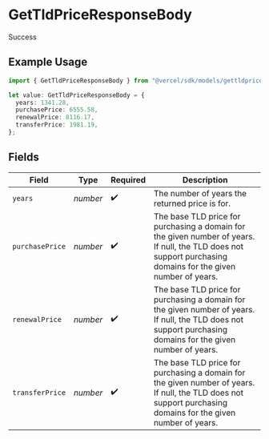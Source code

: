 # GetTldPriceResponseBody

Success

## Example Usage

```typescript
import { GetTldPriceResponseBody } from "@vercel/sdk/models/gettldpriceop.js";

let value: GetTldPriceResponseBody = {
  years: 1341.28,
  purchasePrice: 6555.58,
  renewalPrice: 8116.17,
  transferPrice: 1981.19,
};
```

## Fields

| Field                                                                                                                                                         | Type                                                                                                                                                          | Required                                                                                                                                                      | Description                                                                                                                                                   |
| ------------------------------------------------------------------------------------------------------------------------------------------------------------- | ------------------------------------------------------------------------------------------------------------------------------------------------------------- | ------------------------------------------------------------------------------------------------------------------------------------------------------------- | ------------------------------------------------------------------------------------------------------------------------------------------------------------- |
| `years`                                                                                                                                                       | *number*                                                                                                                                                      | :heavy_check_mark:                                                                                                                                            | The number of years the returned price is for.                                                                                                                |
| `purchasePrice`                                                                                                                                               | *number*                                                                                                                                                      | :heavy_check_mark:                                                                                                                                            | The base TLD price for purchasing a domain for the given number of years. If null, the TLD does not support purchasing domains for the given number of years. |
| `renewalPrice`                                                                                                                                                | *number*                                                                                                                                                      | :heavy_check_mark:                                                                                                                                            | The base TLD price for purchasing a domain for the given number of years. If null, the TLD does not support purchasing domains for the given number of years. |
| `transferPrice`                                                                                                                                               | *number*                                                                                                                                                      | :heavy_check_mark:                                                                                                                                            | The base TLD price for purchasing a domain for the given number of years. If null, the TLD does not support purchasing domains for the given number of years. |
